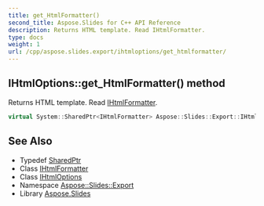 ```yaml
---
title: get_HtmlFormatter()
second_title: Aspose.Slides for C++ API Reference
description: Returns HTML template. Read IHtmlFormatter.
type: docs
weight: 1
url: /cpp/aspose.slides.export/ihtmloptions/get_htmlformatter/
---
```

## IHtmlOptions::get_HtmlFormatter() method


Returns HTML template. Read [IHtmlFormatter](../../ihtmlformatter/).

```cpp
virtual System::SharedPtr<IHtmlFormatter> Aspose::Slides::Export::IHtmlOptions::get_HtmlFormatter()=0
```

## See Also

* Typedef [SharedPtr](../../system/sharedptr/)
* Class [IHtmlFormatter](../ihtmlformatter/)
* Class [IHtmlOptions](./)
* Namespace [Aspose::Slides::Export](../)
* Library [Aspose.Slides](../../)